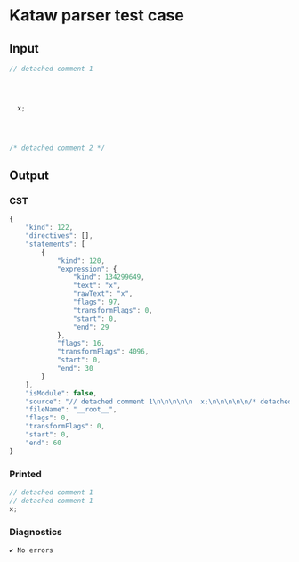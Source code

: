 # Kataw parser test case

## Input

`````js
// detached comment 1




  x;




/* detached comment 2 */

`````

## Output

### CST

```javascript
{
    "kind": 122,
    "directives": [],
    "statements": [
        {
            "kind": 120,
            "expression": {
                "kind": 134299649,
                "text": "x",
                "rawText": "x",
                "flags": 97,
                "transformFlags": 0,
                "start": 0,
                "end": 29
            },
            "flags": 16,
            "transformFlags": 4096,
            "start": 0,
            "end": 30
        }
    ],
    "isModule": false,
    "source": "// detached comment 1\n\n\n\n\n  x;\n\n\n\n\n/* detached comment 2 */\n",
    "fileName": "__root__",
    "flags": 0,
    "transformFlags": 0,
    "start": 0,
    "end": 60
}
```

### Printed

```javascript
// detached comment 1
// detached comment 1
x;
```

### Diagnostics

```javascript
✔ No errors
```

